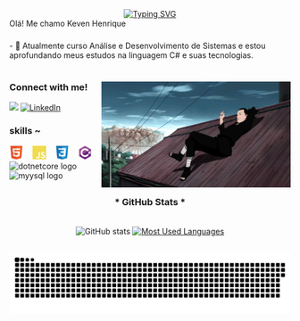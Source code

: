 <div align="center">
 <a href="https://git.io/typing-svg"><img src="https://readme-typing-svg.demolab.com?font=Fira+Code&pause=1000&color=1DF779&width=435&lines=Seja+Bem+Vindo+ao+meu+perfil!" alt="Typing SVG" /></a>
</div>
 Olá! Me chamo Keven Henrique
<h3></h3>
- 🌱 Atualmente curso Análise e Desenvolvimento de Sistemas e estou aprofundando meus estudos na linguagem C# e suas tecnologias.
  
#
  <img align="right" alt="" height="190px" src="https://github.com/kevenhenrique/kevenhenrique/blob/main/download%20(1).gif">

<h3 align="left">Connect with me!</h3>

<a href = "mailto:kevenhenrique031@gmail.com"><img src="https://img.shields.io/badge/-Gmail-%23333?style=for-the-badge&logo=gmail&logoColor=white" target="_blank"></a>
[![LinkedIn](https://img.shields.io/badge/-LinkedIn-000?style=for-the-badge&logo=linkedin)](https://www.linkedin.com/in/keven-henrique-7b9329258/)


  
<h3 align="left">skills ~</h3>
<div align="left">
  <img src="https://raw.githubusercontent.com/devicons/devicon/master/icons/html5/html5-original.svg" height="25" alt="html5 logo"  />
  <img width="8" />
  <img src="https://raw.githubusercontent.com/devicons/devicon/master/icons/javascript/javascript-plain.svg" height="25" alt="JS logo" />
  <img width="8" />
  <img src="https://raw.githubusercontent.com/devicons/devicon/master/icons/css3/css3-original.svg" height="25" alt="css logo" />
  <img width="8" />
  <img src="https://raw.githubusercontent.com/devicons/devicon/master/icons/csharp/csharp-original.svg" height="25" alt="c# logo" />
  <img width="8" />
  <img src="https://cdn.jsdelivr.net/gh/devicons/devicon@latest/icons/dotnetcore/dotnetcore-original.svg" height="25" alt="dotnetcore logo" />
  <img width="8" />
  <img src="https://cdn.jsdelivr.net/gh/devicons/devicon@latest/icons/mysql/mysql-plain-wordmark.svg" height="25" alt="myysql logo" />
  <img width="8" />
  
  <img width="8" />
  
  <img width="8" />
  
  <img width="8" />

</div>

  ##
  
<div style="text-align: center;" align="center">
  <h3>* GitHub Stats *</h3>
  <br>
  <img src="https://github-readme-stats-git-masterrstaa-rickstaa.vercel.app/api?username=kevenhenrique&hide_title=true&show_icons=true&include_all_commits=false&count_private=true&line_height=25&hide=issues&bg_color=&title_color=&text_color=&border_radius=3&border_color=c&icon_color=&theme=blue-green" alt="GitHub stats">

  <a href="https://github.com/kevenhenrique/github-readme-stats">
    <img src="https://github-readme-stats-git-masterrstaa-rickstaa.vercel.app/api/top-langs/?username=kevenhenrique&line_height=10&card_width=290&layout=compact&hide_title=false&count_private=true&langs_count=4&show_icons=true&title_color=&hide=html,scss,less&bg_color=&text_color=&border_radius=3&border_color=&count_private=true&theme=blue-green" alt="Most Used Languages">
  </a>
</div>








  
##
<picture align="center">
  <source media="(prefers-color-scheme: dark)" srcset="https://raw.githubusercontent.com/kevenhenrique/kevenhenrique/output/github-contribution-grid-snake-dark.svg">
  <source media="(prefers-color-scheme: light)" srcset="https://raw.githubusercontent.com/keven/kevenhenrique/output/github-contribution-grid-snake-dark.svg">
  <img align="center" alt="github contribution grid snake animation" src="https://raw.githubusercontent.com/kevenhenrique/kevenhenrique/output/github-contribution-grid-snake.svg">
</picture>
